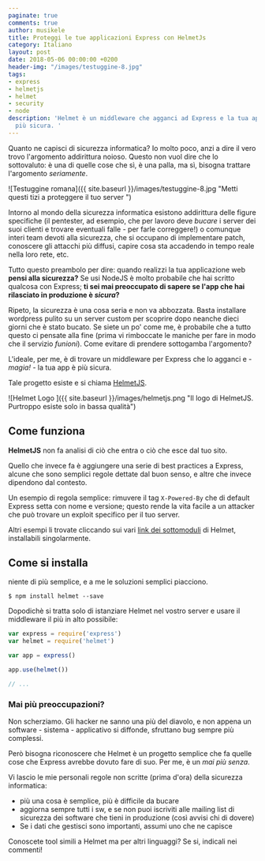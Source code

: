 ```yaml
---
paginate: true
comments: true
author: musikele
title: Proteggi le tue applicazioni Express con HelmetJs
category: Italiano
layout: post
date: 2018-05-06 00:00:00 +0200
header-img: "/images/testuggine-8.jpg"
tags:
- express
- helmetjs
- helmet
- security
- node
description: 'Helmet è un middleware che agganci ad Express e la tua app è immediatamente
  più sicura. '
---
```

Quanto ne capisci di sicurezza informatica? Io molto poco, anzi a dire il vero trovo l'argomento addirittura noioso. Questo non vuol dire che lo sottovaluto: è una di quelle cose che sì, è una palla, ma sì, bisogna trattare l'argomento _seriamente_.

![Testuggine romana]({{ site.baseurl }}/images/testuggine-8.jpg "Metti questi tizi a proteggere il tuo server ")

Intorno al mondo della sicurezza informatica esistono addirittura delle figure specifiche (il pentester, ad esempio, che per lavoro deve _bucare_ i server dei suoi clienti e trovare eventuali falle - per farle correggere!) o comunque interi team devoti alla sicurezza, che si occupano di implementare patch, conoscere gli attacchi più diffusi, capire cosa sta accadendo in tempo reale nella loro rete, etc.

Tutto questo preambolo per dire: quando realizzi la tua applicazione web **pensi alla sicurezza?** Se usi NodeJS è molto probabile che hai scritto qualcosa con Express; **ti sei mai preoccupato di sapere se l'app che hai rilasciato in produzione è _sicura_?**

Ripeto, la sicurezza è una cosa seria e non va abbozzata. Basta installare wordpress pulito su un server custom per scoprire dopo neanche dieci giorni che è stato bucato. Se siete un po' come me, è probabile che a tutto questo ci pensate alla fine (prima vi rimboccate le maniche per fare in modo che il servizio _funioni_). Come evitare di prendere sottogamba l'argomento?

L'ideale, per me, è di trovare un middleware per Express che lo agganci e - _magia! -_ la tua app è più sicura.

Tale progetto esiste e si chiama [HelmetJS](https://helmetjs.github.io/).

![Helmet Logo ]({{ site.baseurl }}/images/helmetjs.png "Il logo di HelmetJS. Purtroppo esiste solo in bassa qualità")

## Come funziona

**HelmetJS** non fa analisi di ciò che entra o ciò che esce dal tuo sito.

Quello che invece fa è aggiungere una serie di best practices a Express, alcune che sono semplici regole dettate dal buon senso, e altre che invece dipendono dal contesto.

Un esempio di regola semplice: rimuvere il tag `X-Powered-By` che di default Express setta con nome e versione; questo rende la vita facile a un attacker che può trovare un exploit specifico per il tuo server.

Altri esempi li trovate cliccando sui vari [link dei sottomoduli]() di Helmet, installabili singolarmente. 

## Come si installa

niente di più semplice, e a me le soluzioni semplici piacciono.

```shell
$ npm install helmet --save 
```

Dopodichè si tratta solo di istanziare Helmet nel vostro server e usare il middleware il più in alto possibile:

```javascript
var express = require('express')
var helmet = require('helmet')

var app = express()

app.use(helmet())

// ...
```

### Mai più preoccupazioni? 

Non scherziamo. Gli hacker ne sanno una più del diavolo, e non appena un software - sistema - applicativo si diffonde, sfruttano bug sempre più complessi. 

Però bisogna riconoscere che Helmet è un progetto semplice che fa quelle cose che Express avrebbe dovuto fare di suo. Per me, è un _mai più senza_. 

Vi lascio le mie personali regole non scritte (prima d'ora) della sicurezza informatica: 

* più una cosa è semplice, più è difficile da bucare 
* aggiorna sempre tutti i sw, e se non puoi iscriviti alle mailing list di sicurezza dei software che tieni in produzione (così avvisi chi di dovere) 
* Se i dati che gestisci sono importanti, assumi uno che ne capisce 

Conoscete tool simili a Helmet ma per altri linguaggi? Se si, indicali nei commenti! 